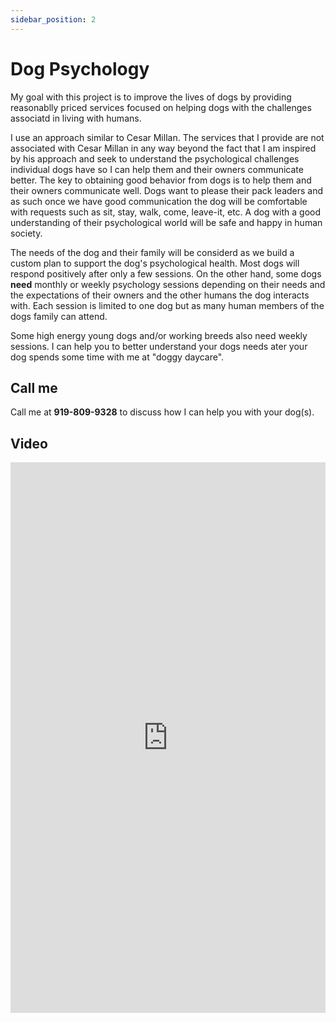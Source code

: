 ```yaml
---
sidebar_position: 2
---
```

# Dog Psychology
My goal with this project is to improve the lives of dogs by providing
reasonablly priced services focused on helping dogs with the challenges
associatd in living with humans.

I use an approach similar to Cesar Millan. The services that I provide are
not associated with Cesar Millan in any way beyond the fact that I am inspired
by his approach and seek to understand the psychological challenges individual
dogs have so I can help them and their owners communicate better. The key to
obtaining good behavior from dogs is to help them and their owners communicate
well. Dogs want to please their pack leaders and as such once we have good
communication the dog will be comfortable with requests such as sit, stay,
walk, come, leave-it, etc. A dog with a good understanding of their
psychological world will be safe and happy in human society.

The needs of the dog and their family will be considerd as we build a custom
plan to support the dog's psychological health. Most dogs will respond
positively after only a few sessions. On the other hand, some dogs **need**
monthly or weekly psychology sessions depending on their needs and the
expectations of their owners and the other humans the dog interacts with.
Each session is limited to one dog but as many human members of the dogs
family can attend.

Some high energy young dogs and/or working breeds also need weekly sessions.
I can help you to better understand your dogs needs ater your dog spends some
time with me at "doggy daycare".

## Call me
Call me at **919-809-9328** to discuss how I can help you with your dog(s).

## Video

<iframe
width="100%"
height="881"
src="https://www.youtube.com/embed/AxVMHu9aWJ0"
title="Rainy days with Tig"
frameborder="0"
allowfullscreen>
</iframe>
